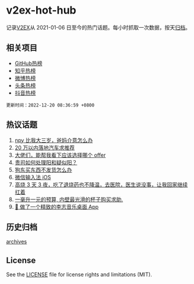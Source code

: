 # v2ex-hot-hub

 记录[V2EX](https://www.v2ex.com/)从 2021-01-06 日至今的热门话题。每小时抓取一次数据，按天[归档](archives)。
 
 ## 相关项目

- [GitHub热榜](https://github.com/lonnyzhang423/github-hot-hub)
- [知乎热榜](https://github.com/lonnyzhang423/zhihu-hot-hub)
- [微博热榜](https://github.com/lonnyzhang423/weibo-hot-hub)
- [头条热榜](https://github.com/lonnyzhang423/toutiao-hot-hub)
- [抖音热榜](https://github.com/lonnyzhang423/douyin-hot-hub)


 `更新时间：2022-12-20 08:36:59 +0800`

## 热议话题

1. [npy 比我大三岁，爸妈介意怎么办](https://www.v2ex.com/t/903412)
1. [20 万以内落地汽车求推荐](https://www.v2ex.com/t/903417)
1. [大佬们，能帮我看下应该选择哪个 offer](https://www.v2ex.com/t/903473)
1. [贵司如何处理阳和疑似阳？](https://www.v2ex.com/t/903460)
1. [狗东买东西不发货怎么办](https://www.v2ex.com/t/903402)
1. [微信输入法 iOS](https://www.v2ex.com/t/903443)
1. [高烧 3 天 3 夜，吃了退烧药也不降温，去医院，医生说没事，让我回家继续扛着](https://www.v2ex.com/t/903425)
1. [一毫升一元的预算, 内壁最光滑的杯子购买求助.](https://www.v2ex.com/t/903418)
1. [🤖 做了一个精致的李志音乐桌面 App](https://www.v2ex.com/t/903400)

## 历史归档

[archives](archives)

## License

See the [LICENSE](LICENSE) file for license rights and limitations (MIT).
